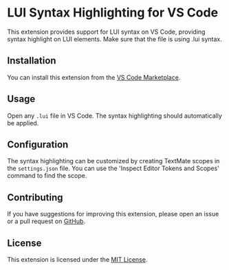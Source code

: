 # LUI Syntax Highlighting for VS Code

This extension provides support for LUI syntax on VS Code, providing syntax highlight on LUI elements. Make sure that the file is using .lui syntax.

## Installation

You can install this extension from the [VS Code Marketplace](link-to-your-extension-on-the-marketplace).

## Usage

Open any `.lui` file in VS Code. The syntax highlighting should automatically be applied.

## Configuration

The syntax highlighting can be customized by creating TextMate scopes in the `settings.json` file. You can use the 'Inspect Editor Tokens and Scopes' command to find the scope.

## Contributing

If you have suggestions for improving this extension, please open an issue or a pull request on [GitHub](https://github.com/hrsantiago/lui_syntax).

## License

This extension is licensed under the [MIT License](link-to-license-file).